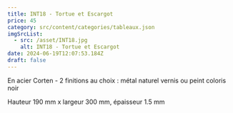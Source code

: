 ```yaml
---
title: INT18 - Tortue et Escargot
price: 45
category: src/content/categories/tableaux.json
imgSrcList:
  - src: /asset/INT18.jpg
    alt: INT18 - Tortue et Escargot
date: 2024-06-19T12:07:53.184Z
draft: false
---
```


En acier Corten - 2 finitions au choix : métal naturel vernis ou peint coloris noir

Hauteur 190 mm x largeur 300 mm, épaisseur 1.5 mm
